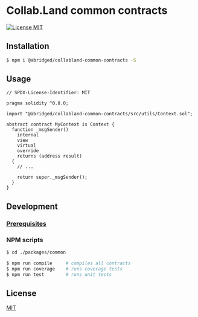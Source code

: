 # Collab.Land common contracts

[![License MIT][license-image]][license-url]

## Installation

```bash
$ npm i @abridged/collabland-common-contracts -S
```

## Usage

```Solidity
// SPDX-License-Identifier: MIT

pragma solidity ^0.8.0;

import "@abridged/collabland-common-contracts/src/utils/Context.sol";

abstract contract MyContext is Context {
  function _msgSender()
    internal
    view
    virtual
    override
    returns (address result)
  {
    // ...
    
    return super._msgSender();
  }
}

```

## Development

### [Prerequisites](https://github.com/abridged/collabland-contracts#installation)

### NPM scripts

```bash
$ cd ./packages/common

$ npm run compile     # compiles all contracts
$ npm run coverage    # runs coverage tests
$ npm run test        # runs unit tests
```

## License

[MIT][license-url]

[license-image]: https://img.shields.io/badge/License-MIT-yellow.svg
[license-url]: https://github.com/abridged/collabland-contracts/blob/master/LICENSE
